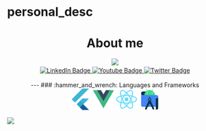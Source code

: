 # personal_desc
<body>
  <div id="header" align="center">
    <h1>About me</h1>
    <img src="https://media.giphy.com/media/xT9Igr7COAUbVdZ7m8/giphy.gif" width="200"/>
    <div id="badges">
      <a href="your-linkedin-URL">
        <img src="https://img.shields.io/badge/LinkedIn-blue?style=for-the-badge&logo=linkedin&logoColor=white" alt="LinkedIn Badge"/>
      </a>
      <a href="your-youtube-URL">
        <img src="https://img.shields.io/badge/YouTube-red?style=for-the-badge&logo=youtube&logoColor=white" alt="Youtube Badge"/>
      </a>
        <a href="your-twitter-URL">
        <img src="https://img.shields.io/badge/Twitter-blue?style=for-the-badge&logo=twitter&logoColor=white" alt="Twitter Badge"/>
      </a>
     </div>
     <br>
     <div>
      ---
      ### :hammer_and_wrench: Languages and Frameworks  
     </div>
      <div>
        <img src="https://github.com/devicons/devicon/blob/master/icons/flutter/flutter-original.svg" width="50"/>
        <img src="https://github.com/devicons/devicon/blob/master/icons/vuejs/vuejs-original.svg" width="50"/>
        <img src="https://github.com/devicons/devicon/blob/master/icons/react/react-original.svg" width="50"/>
        <img src="https://github.com/devicons/devicon/blob/master/icons/androidstudio/androidstudio-original.svg" width="50"/>
      </div>
  </div>
</body>

[Ÿ HŸPE]: https://yhype.me
[GitHub Profile Views Counter]: https://github.com/antonkomarev/github-profile-views-counter
![](https://komarev.com/ghpvc/?username=axeleatorss3&style=flat-square&color=orange)

